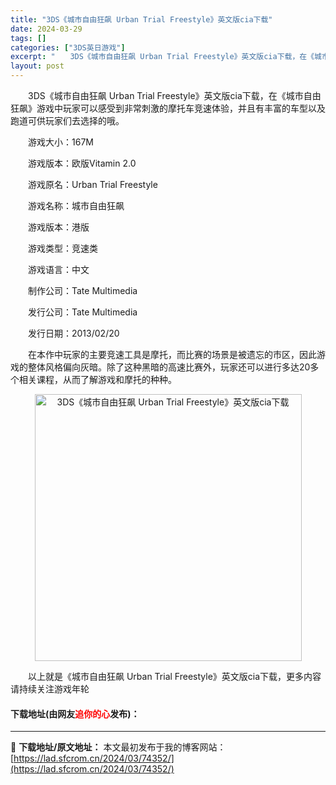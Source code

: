```yaml
---
title: "3DS《城市自由狂飙 Urban Trial Freestyle》英文版cia下载"
date: 2024-03-29
tags: []
categories: ["3DS英日游戏"]
excerpt: "　　3DS《城市自由狂飙 Urban Trial Freestyle》英文版cia下载，在《城市自由狂飙》游戏中玩家可以感受到非常刺激的摩托车竞速体验，并且有丰富的车型以及跑道可供玩家们去选择的哦。 　　游戏大小：167M 　　游戏版本：欧版Vitamin 2.0 　　游戏原名：Urban Tria&hellip;"
layout: post
---
```


 <p>　　3DS《城市自由狂飙 Urban Trial Freestyle》英文版cia下载，在《城市自由狂飙》游戏中玩家可以感受到非常刺激的摩托车竞速体验，并且有丰富的车型以及跑道可供玩家们去选择的哦。</p> <p>　　游戏大小：167M</p> <p>　　游戏版本：欧版Vitamin 2.0</p> <p>　　游戏原名：Urban Trial Freestyle</p> <p>　　游戏名称：城市自由狂飙</p> <p>　　游戏版本：港版</p> <p>　　游戏类型：竞速类</p> <p>　　游戏语言：中文</p> <p>　　制作公司：Tate Multimedia</p> <p>　　发行公司：Tate Multimedia</p> <p>　　发行日期：2013/02/20</p> <p>　　在本作中玩家的主要竞速工具是摩托，而比赛的场景是被遗忘的市区，因此游戏的整体风格偏向灰暗。除了这种黑暗的高速比赛外，玩家还可以进行多达20多个相关课程，从而了解游戏和摩托的种种。</p> <p align="center"><img align="" border="0" src="https://lad.sfcrom.cn/wp-content/uploads/2024/03/20240329_6606336ba6eca.jpg" width="427" alt="3DS《城市自由狂飙 Urban Trial Freestyle》英文版cia下载" /></p> <p>　　以上就是《城市自由狂飙 Urban Trial Freestyle》英文版cia下载，更多内容请持续关注游戏年轮</p> <p><h4>下载地址(由网友<font color="red">追你的心</font>发布)：</h4></p> 

---
📖 **下载地址/原文地址：** 本文最初发布于我的博客网站：[https://lad.sfcrom.cn/2024/03/74352/](https://lad.sfcrom.cn/2024/03/74352/)

